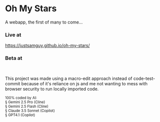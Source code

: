 # Oh My Stars
<p> A webapp, the first of many to come... </p>


### Live at
<a href="https://justsamguy.github.io/oh-my-stars/" target="_blank">https://justsamguy.github.io/oh-my-stars/</a>

### Beta at
<a href="#" target="_blank"></a>


<br>
<p> This project was made using a macro-edit approach instead of code-test-commit because of it's reliance on js and me not wanting to mess with browser security to run locally imported code. </p>
<sub>100% coded by AI:
<br> § Gemini 2.5 Pro (Cline)
<br> § Gemini 2.5 Flash (Cline)
<br> § Claude 3.5 Sonnet (Copilot)
<br> § GPT4.1 (Copilot)
</sub>
<!-- ## Last Update Reference <a href="https://github.com/justsamguy/oh-my-stars/blob/main/Changes.md">Changes.md</a> for feature updates. -->
